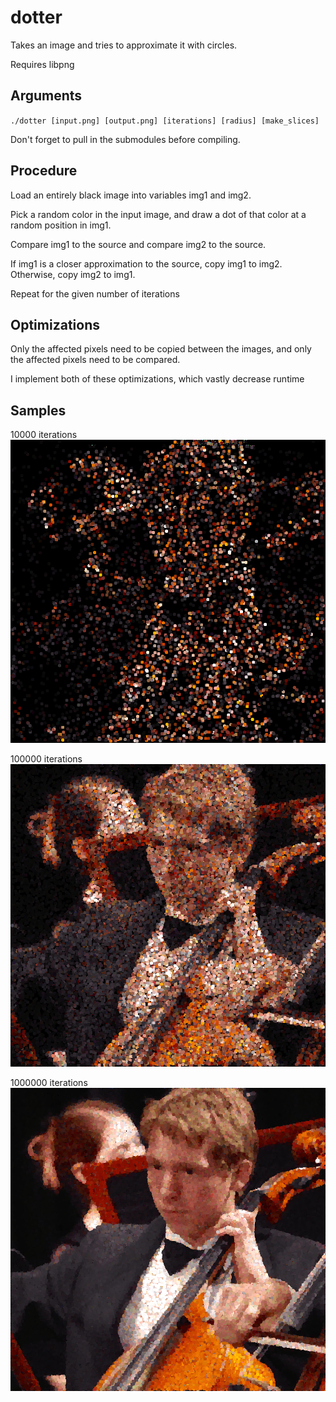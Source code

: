 # dotter

Takes an image and tries to approximate it with circles.

Requires libpng

## Arguments

`./dotter [input.png] [output.png] [iterations] [radius] [make_slices]`

Don't forget to pull in the submodules before compiling.

## Procedure

Load an entirely black image into variables img1 and img2.

Pick a random color in the input image, and draw a dot of that color at a random position in img1.

Compare img1 to the source and compare img2 to the source.

If img1 is a closer approximation to the source, copy img1 to img2. Otherwise, copy img2 to img1.

Repeat for the given number of iterations

## Optimizations

Only the affected pixels need to be copied between the images, and only the affected pixels need to be compared.

I implement both of these optimizations, which vastly decrease runtime

## Samples

10000 iterations
![](10000.png)

100000 iterations
![](100000.png)

1000000 iterations
![](1000000.png)

